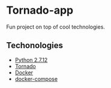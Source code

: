 # Tornado-app
Fun project on top of cool technologies.

## Techonologies

* [Python 2.7.12](https://www.python.org/)
* [Tornado](http://www.tornadoweb.org/en/stable/index.html)
* [Docker](https://www.docker.com/)
* [docker-compose](https://docs.docker.com/compose/)
